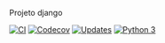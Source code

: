 Projeto django


[![CI](https://github.com/leandropinheiroalves/cdjango/actions/workflows/django_ci.yml/badge.svg)](https://github.com/leandropinheiroalves/cdjango/actions/workflows/django_ci.yml)
[![Codecov](https://codecov.io/gh/leandropinheiroalves/cdjango/branch/main/graph/badge.svg?token=ileFJibKw3)](https://codecov.io/gh/leandropinheiroalves/cdjango)
[![Updates](https://pyup.io/repos/github/leandropinheiroalves/cdjango/shield.svg)](https://pyup.io/repos/github/leandropinheiroalves/cdjango/)
[![Python 3](https://pyup.io/repos/github/leandropinheiroalves/cdjango/python-3-shield.svg)](https://pyup.io/repos/github/leandropinheiroalves/cdjango/)
 